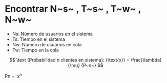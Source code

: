 # Encontrar N~s~ , T~s~ , T~w~ , N~w~

- Ns: Número de usuarios en el sistema
- Ts: Tiempo en el sistema
- Nw: Número de usuarios en cola
- Tw: Tiempo en la cola

$$
\text {Probabilidad n clientes en sistema}: {\text{x}} = \frac{\lambda}{\mu} {P~n~}
$$

Pn = $\ x^n$

